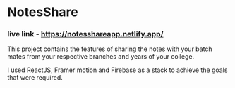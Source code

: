 # NotesShare

### live link - https://notesshareapp.netlify.app/

This project contains the features of sharing the notes with your batch mates from your respective branches and years of your college.

I used ReactJS, Framer motion and Firebase as a stack to achieve the goals that were required.
